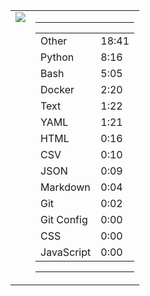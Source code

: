 
<table><tr>
<td valign="top">
  <img src="https://wakatime.com/share/@Aperture/0cd21d5d-ac4f-458d-9c71-d06f479c1297.png" />
</td>

<td valign="top">
  <hr>
  <table>
    <tr><td>Other</td><td>18:41</td></tr><tr><td>Python</td><td>8:16</td></tr><tr><td>Bash</td><td>5:05</td></tr><tr><td>Docker</td><td>2:20</td></tr><tr><td>Text</td><td>1:22</td></tr><tr><td>YAML</td><td>1:21</td></tr><tr><td>HTML</td><td>0:16</td></tr><tr><td>CSV</td><td>0:10</td></tr><tr><td>JSON</td><td>0:09</td></tr><tr><td>Markdown</td><td>0:04</td></tr><tr><td>Git</td><td>0:02</td></tr><tr><td>Git Config</td><td>0:00</td></tr><tr><td>CSS</td><td>0:00</td></tr><tr><td>JavaScript</td><td>0:00</td></tr>
  </table>
  <hr>
</td>
</tr></table>

